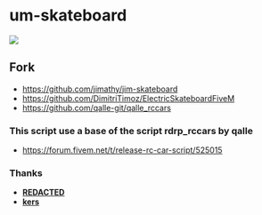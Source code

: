 # um-skateboard

<img src="https://i.imgur.com/3skDU3L.png">

## Fork
- https://github.com/jimathy/jim-skateboard
- https://github.com/DimitriTimoz/ElectricSkateboardFiveM
- https://github.com/qalle-git/qalle_rccars

### This script use a base of the script rdrp_rccars by qalle
- https://forum.fivem.net/t/release-rc-car-script/525015

### Thanks
- **[REDACTED](https://github.com/Redacted42)**
- **[kers](https://github.com/kersroot)**
